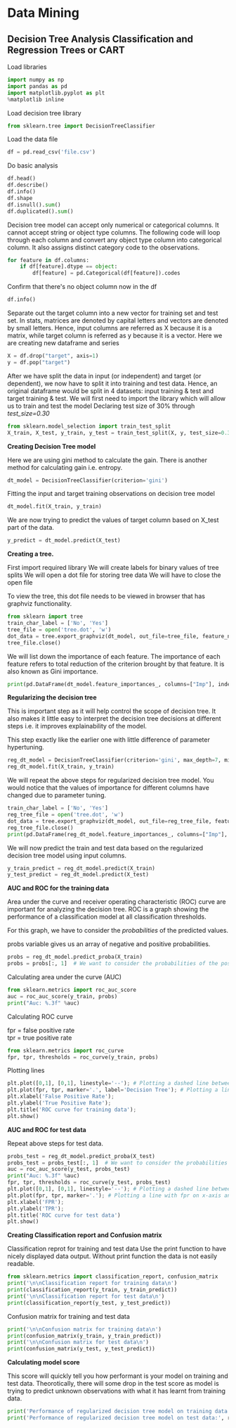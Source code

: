 # Data Mining

## Decision Tree Analysis Classification and Regression Trees or CART 

Load libraries

```python
import numpy as np
import pandas as pd
import matplotlib.pyplot as plt
%matplotlib inline
```

Load decision tree library

```python
from sklearn.tree import DecisionTreeClassifier
```

Load the data file

```python 
df = pd.read_csv('file.csv')
```


Do basic analysis

```python
df.head()
df.describe() 
df.info()
df.shape
df.isnull().sum()
df.duplicated().sum()
```

Decision tree model can accept only numerical or categorical columns. It cannot accept string or object type columns.
The following code will loop through each column and convert any object type column into categorical column. It also assigns distinct category code to the observations. 

```python 
for feature in df.columns:
    if df[feature].dtype == object:
        df[feature] = pd.Categorical(df[feature]).codes
```

Confirm that there's no object column now in the df

```python
df.info()
```

Separate out the target column into a new vector for training set and test set. 
In stats, matrices are denoted by capital letters and vectors are denoted by small letters. Hence, input columns are referred as X because it is a matrix, while target column is referred as y because it is a vector.
Here we are creating new dataframe and series

```python
X = df.drop("target", axis=1)
y = df.pop("target")
```

After we have split the data in input (or independent) and target (or dependent), we now have to split it into training and test data. Hence, an original dataframe would be split in 4 datasets: input training & test and target training & test. 
We will first need to import the library which will allow us to train and test the model
Declaring test size of 30% through _test_size=0.30_

```python
from sklearn.model_selection import train_test_split
X_train, X_test, y_train, y_test = train_test_split(X, y, test_size=0.30, random_state=123)
```

**Creating Decision Tree model**

Here we are using gini method to calculate the gain. There is another method for calculating gain i.e. entropy. 

```python
dt_model = DecisionTreeClassifier(criterion='gini')
```

Fitting the input and target training observations on decision tree model
```python
dt_model.fit(X_train, y_train)
```

We are now trying to predict the values of target column based on X_test part of the data.

```python
y_predict = dt_model.predict(X_test)
```


**Creating a tree.**

First import required library
We will create labels for binary values of tree splits
We will open a dot file for storing tree data
We will have to close the open file

To view the tree, this dot file needs to be viewed in browser that has graphviz functionality. 

```python
from sklearn import tree
train_char_label = ['No', 'Yes']
tree_file = open('tree.dot', 'w')
dot_data = tree.export_graphviz(dt_model, out_file=tree_file, feature_names=list(X_train), class_names=list(train_char_label))
tree_file.close()
```

We will list down the importance of each feature.
The importance of each feature refers to total reduction of the criterion brought by that feature. It is also known as Gini importance.
```python
print(pd.DataFrame(dt_model.feature_importances_, columns=["Imp"], index=X_train.columns))
```



**Regularizing the decision tree** 

This is important step as it will help control the scope of decision tree. It also makes it little easy to interpret the decision tree decisions at different steps i.e. it improves explainability of the model.

This step exactly like the earlier one with little difference of parameter hypertuning.

```python
reg_dt_model = DecisionTreeClassifier(criterion='gini', max_depth=7, min_samples_leaf=10, min_samples_split=30)
reg_dt_model.fit(X_train, y_train)
```

We will repeat the above steps for regularized decision tree model. You would notice that the values of importance for different columns have changed due to parameter tuning.

```python
train_char_label = ['No', 'Yes']
reg_tree_file = open('tree.dot', 'w')
dot_data = tree.export_graphviz(dt_model, out_file=reg_tree_file, feature_names=list(X_train), class_names=list(train_char_label))
reg_tree_file.close()
print(pd.DataFrame(reg_dt_model.feature_importances_, columns=["Imp"], index=X_train.columns))
```

We will now predict the train and test data based on the regularized decision tree model using input columns. 

```python
y_train_predict = reg_dt_model.predict(X_train)
y_test_predict = reg_dt_model.predict(X_test)
```

**AUC and ROC for the training data**

Area under the curve and receiver operating characteristic (ROC) curve are important for analyzing the decision tree. ROC is a graph showing the performance of a classification model at all classification thresholds.

For this graph, we have to consider the _probabilities_ of the predicted values.

probs variable gives us an array of negative and positive probabilities.

```python
probs = reg_dt_model.predict_proba(X_train)
probs = probs[:, 1]  # We want to consider the probabilities of the positive outcomes only
```

Calculating area under the curve (AUC)

```python
from sklearn.metrics import roc_auc_score
auc = roc_auc_score(y_train, probs)
print("Auc: %.3f" %auc)
```

Calculating ROC curve

fpr = false positive rate <br>
tpr = true positive rate 


```python
from sklearn.metrics import roc_curve
fpr, tpr, thresholds = roc_curve(y_train, probs)
```

Plotting lines

```python
plt.plot([0,1], [0,1], linestyle='--'); # Plotting a dashed line between two points 0,0 and 1,1
plt.plot(fpr, tpr, marker='.', label='Decision Tree'); # Plotting a line with fpr on x-axis and tpr on y-axis
plt.xlabel('False Positive Rate');
plt.ylabel('True Positive Rate');
plt.title('ROC curve for training data');
plt.show()
```

**AUC and ROC for test data**

Repeat above steps for test data.

```python
probs_test = reg_dt_model.predict_proba(X_test)
probs_test = probs_test[:, 1]  # We want to consider the probabilities of the positive outcomes onlyauc = roc_auc_score(y_test, probs)
auc = roc_auc_score(y_test, probs_test)
print("Auc: %.3f" %auc)
fpr, tpr, thresholds = roc_curve(y_test, probs_test)
plt.plot([0,1], [0,1], linestyle='--'); # Plotting a dashed line between two points 0,0 and 1,1
plt.plot(fpr, tpr, marker='.'); # Plotting a line with fpr on x-axis and tpr on y-axis
plt.xlabel('FPR');
plt.ylabel('TPR');
plt.title('ROC curve for test data')
plt.show()
```

**Creating Classification report and Confusion matrix**

Classification reprot for training and test data
Use the print function to have nicely displayed data output. Without print function the data is not easily readable. 

```python
from sklearn.metrics import classification_report, confusion_matrix
print('\n\nClassification report for training data\n')
print(classification_report(y_train, y_train_predict))
print('\n\nClassification report for test data\n')
print(classification_report(y_test, y_test_predict))
```

Confusion matrix for training and test data

```python
print('\n\nConfusion matrix for training data\n')
print(confusion_matrix(y_train, y_train_predict))
print('\n\nConfusion matrix for test data\n')
print(confusion_matrix(y_test, y_test_predict))
```

**Calculating model score**

This score will quickly tell you how performant is your model on training and test data. Theorotically, there will some drop in the test score as model is trying to predict unknown observations with what it has learnt from training data. 

```python
print('Performance of regularized decision tree model on training data:', reg_dt_model.score(X_train, y_train))
print('Performance of regularized decision tree model on test data:', reg_dt_model.score(X_test, y_test))
```
